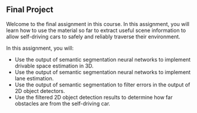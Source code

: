 Final Project
---

Welcome to the final assignment in this course. In this assignment, you will learn how to use the material so far to extract useful scene information to allow self-driving cars to safely and reliably traverse their environment.

In this assignment, you will:

- Use the output of semantic segmentation neural networks to implement drivable space estimation in 3D.
- Use the output of semantic segmentation neural networks to implement lane estimation.
- Use the output of semantic segmentation to filter errors in the output of 2D object detectors.
- Use the filtered 2D object detection results to determine how far obstacles are from the self-driving car.

